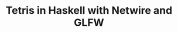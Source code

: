 ---
title: Tetris in Haskell with Netwire and GLFW
url: http://scrambledeggsontoast.github.io/2014/09/23/tetris-netwire/
authors:
- Josh Kirklin
type: article
tags:
- FRP
- game programming
doHaskell-type: blog post
dohaskell-year: 2014
---